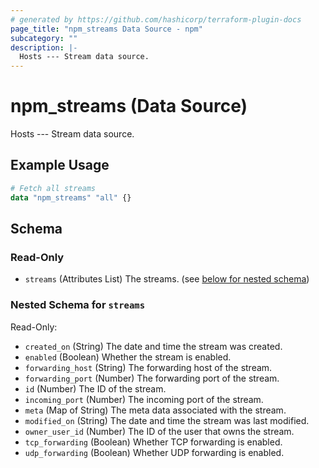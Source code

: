 ```yaml
---
# generated by https://github.com/hashicorp/terraform-plugin-docs
page_title: "npm_streams Data Source - npm"
subcategory: ""
description: |-
  Hosts --- Stream data source.
---
```


# npm_streams (Data Source)

Hosts --- Stream data source.

## Example Usage

```terraform
# Fetch all streams
data "npm_streams" "all" {}
```

<!-- schema generated by tfplugindocs -->
## Schema

### Read-Only

- `streams` (Attributes List) The streams. (see [below for nested schema](#nestedatt--streams))

<a id="nestedatt--streams"></a>
### Nested Schema for `streams`

Read-Only:

- `created_on` (String) The date and time the stream was created.
- `enabled` (Boolean) Whether the stream is enabled.
- `forwarding_host` (String) The forwarding host of the stream.
- `forwarding_port` (Number) The forwarding port of the stream.
- `id` (Number) The ID of the stream.
- `incoming_port` (Number) The incoming port of the stream.
- `meta` (Map of String) The meta data associated with the stream.
- `modified_on` (String) The date and time the stream was last modified.
- `owner_user_id` (Number) The ID of the user that owns the stream.
- `tcp_forwarding` (Boolean) Whether TCP forwarding is enabled.
- `udp_forwarding` (Boolean) Whether UDP forwarding is enabled.
